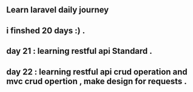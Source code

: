 ## Learn laravel daily journey
## i finshed 20 days :) .
## day 21 : learning restful api Standard .
## day 22 : learning restful api crud operation and mvc crud opertion , make design for requests  .


